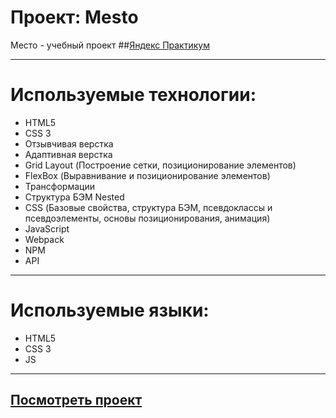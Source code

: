 # Проект: Mesto

Место - учебный проект ##[Яндекс Практикум](https://practicum.yandex.ru/)

---

# Используемые технологии:

* HTML5
* CSS 3
* Отзывчивая верстка
* Адаптивная верстка
* Grid Layout (Построение сетки, позиционирование элементов)
* FlexBox (Выравнивание и позиционирование элементов)
* Трансформации
* Структура БЭМ Nested
* CSS (Базовые свойства, структура БЭМ, псевдоклассы и псевдоэлементы, основы позиционирования, анимация)
* JavaScript
* Webpack
* NPM
* API

---

# Используемые языки:

* HTML5
* CSS 3
* JS

---

## [Посмотреть проект](https://voice92.github.io/mesto-project/)
